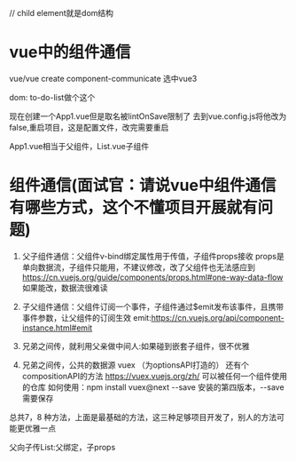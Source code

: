 // child element就是dom结构

# vue中的组件通信

vue/vue create component-communicate
选中vue3

dom: to-do-list做个这个

现在创建一个App1.vue但是取名被lintOnSave限制了
去到vue.config.js将他改为false,重启项目，这是配置文件，改完需要重启

App1.vue相当于父组件，List.vue子组件

# 组件通信(面试官：请说vue中组件通信有哪些方式，这个不懂项目开展就有问题)
1. 父子组件通信：父组件v-bind绑定属性用于传值，子组件props接收 
props是单向数据流，子组件只能用，不建议修改，改了父组件也无法感应到 https://cn.vuejs.org/guide/components/props.html#one-way-data-flow
如果能改，数据流很难读

2. 子父组件通信：父组件订阅一个事件，子组件通过$emit发布该事件，且携带事件参数，让父组件的订阅生效
emit:https://cn.vuejs.org/api/component-instance.html#emit

3. 兄弟之间传，就利用父亲做中间人:如果碰到嵌套子组件，很不优雅

4. 兄弟之间传，公共的数据源  vuex （为optionsAPI打造的） 还有个compositionAPI的方法
https://vuex.vuejs.org/zh/ 可以被任何一个组件使用的仓库
如何使用：npm install vuex@next --save 安装的第四版本，--save需要保存

总共7，8 种方法，上面是最基础的方法，这三种足够项目开发了，别人的方法可能更优雅一点

父向子传List:父绑定，子props
